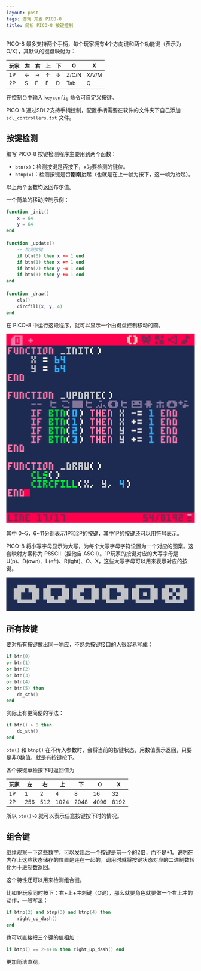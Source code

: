 ```yaml
---
layout: post
tags: 游戏 开发 PICO-8
title: 简析 PICO-8 按键控制
---
```


PICO-8 最多支持两个手柄，每个玩家拥有4个方向键和两个功能键（表示为 O/X），其默认的键盘映射为：

| 玩家 | 左  | 右  | 上  | 下  | O     | X     |
| ---- | --- | --- | --- | --- | ----- | ----- |
| 1P   | ←   | →   | ↑   | ↓   | Z/C/N | X/V/M |
| 2P   | S   | F   | E   | D   | Tab   | Q     |

在控制台中输入 `keyconfig` 命令可自定义按键。

PICO-8 通过SDL2支持手柄控制，配置手柄需要在软件的文件夹下自己添加 `sdl_controllers.txt` 文件。

## 按键检测

编写 PICO-8 按键检测程序主要用到两个函数：

- `btn(x)`：检测按键是否按下，x为要检测的键位。
- `btnp(x)`：检测按键是否**刚刚**抬起（也就是在上一帧为按下，这一帧为抬起）。

以上两个函数均返回布尔值。

一个简单的移动控制示例：

```lua
function _init()
    x = 64
    y = 64
end

function _update()
    -- 检测按键
    if btn(0) then x -= 1 end
    if btn(1) then x += 1 end
    if btn(2) then y -= 1 end
    if btn(3) then y += 1 end
end

function _draw()
    cls()
    circfill(x, y, 4)
end
```

在 PICO-8 中运行这段程序，就可以显示一个由键盘控制移动的圆。

![move circle](/assets/20230412a.gif)

其中 0~5，6~11分别表示1P和2P的按键，其中1P的按键还可以用符号表示。

PICO-8 将小写字母显示为大写，为每个大写字母字符设置为一个对应的图案。这套映射方案称为 P8SCII（捏他自 ASCII）。1P玩家的按键对应的大写字母是：U(p)、D(own)、L(eft)、R(ight)、O、X，这些大写字母可以用来表示对应的按键。

![p8 button](/assets/20230412b.png)

## 所有按键

要对所有按键做出同一响应，不熟悉按键接口的人很容易写成：

```lua
if btn(0)
or btn(1)
or btn(2)
or btn(3)
or btn(4)
or btn(5) then
    do_sth()
end
```

实际上有更简便的写法：

```lua
if btn() > 0 then
    do_sth()
end
```

`btn()` 和 `btnp()` 在不传入参数时，会将当前的按键状态，用数值表示返回，只要是非0数值，就是有按键按下。

各个按键单独按下时返回值为

| 玩家 | 左  | 右  | 上   | 下   | O    | X    |
| ---- | --- | --- | ---- | ---- | ---- | ---- |
| 1P   | 1   | 2   | 4    | 8    | 16   | 32   |
| 2P   | 256 | 512 | 1024 | 2048 | 4096 | 8192 |

所以 `btn()>0` 就可以表示任意按键按下时的情况。

## 组合键

继续观察一下这些数字，可以发现后一个按键是前一个的2倍，而不是+1。说明在内存上这些状态储存的位置是连在一起的，调用时就将按键状态对应的二进制数转化为十进制数返回。

这个特性还可以用来检测组合键。

比如1P玩家同时按下：右+上+冲刺键（O键），那么就要角色就要做一个右上冲的动作，一般写法：

```lua
if btnp(2) and btnp(3) and btnp(4) then
    right_up_dash()
end
```

也可以直接把三个键的值相加：

```lua
if btnp() == 2+4+16 then right_up_dash() end
```

更加简洁直观。
